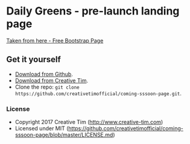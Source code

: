 # Daily Greens - pre-launch landing page

[Taken from here - Free Bootstrap Page](http://demos.creative-tim.com/coming-sssoon-demo-image-background)

## Get it yourself

- [Download from Github](https://github.com/creativetimofficial/coming-sssoon-page.git).
- [Download from Creative Tim](https://www.creative-tim.com/product/coming-sssoon-page).
- Clone the repo: `git clone https://github.com/creativetimofficial/coming-sssoon-page.git`.

### License

- Copyright 2017 Creative Tim (http://www.creative-tim.com)
- Licensed under MIT (https://github.com/creativetimofficial/coming-sssoon-page/blob/master/LICENSE.md)
